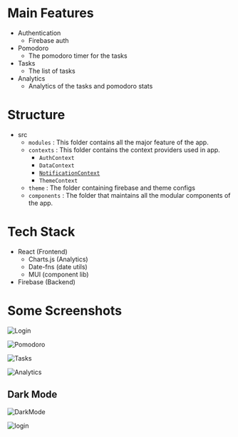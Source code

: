 # Main Features

- Authentication
  - Firebase auth
- Pomodoro
  - The pomodoro timer for the tasks
- Tasks
  - The list of tasks
- Analytics
  - Analytics of the tasks and pomodoro stats

# Structure

- src
  - `modules` : This folder contains all the major feature of the app.
  - `contexts` : This folder contains the context providers used in app.
    - `AuthContext`
    - `DataContext`
    - [`NotificationContext`](./src/contexts/NotificationContext.jsx)
    - `ThemeContext`
  - `theme` : The folder containing firebase and theme configs
  - `components` : The folder that maintains all the modular components of the app.

# Tech Stack

- React (Frontend)
  - Charts.js (Analytics)
  - Date-fns (date utils)
  - MUI (component lib)
- Firebase (Backend)

# Some Screenshots

![Login](https://res.cloudinary.com/diby0hxng/image/upload/v1687363648/Screenshot_2023-06-21_at_9.36.54_PM_fgg991.png)

![Pomodoro](https://res.cloudinary.com/diby0hxng/image/upload/v1687363480/Screenshot_2023-06-21_at_9.31.43_PM_y5bvnn.png)

![Tasks](https://res.cloudinary.com/diby0hxng/image/upload/v1687363480/Screenshot_2023-06-21_at_9.32.10_PM_glabix.png)

![Analytics](https://res.cloudinary.com/diby0hxng/image/upload/v1687363480/Screenshot_2023-06-21_at_9.32.32_PM_v4apti.png)

## Dark Mode

![DarkMode](https://res.cloudinary.com/diby0hxng/image/upload/v1687370481/Screenshot_2023-06-21_at_11.30.48_PM_oxs2ky.png)

![login](https://res.cloudinary.com/diby0hxng/image/upload/v1687370552/Screenshot_2023-06-21_at_11.32.01_PM_jenept.png)
